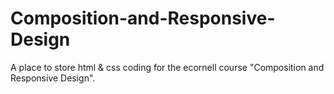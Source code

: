 # Composition-and-Responsive-Design
A place to store html & css coding for the ecornell course "Composition and Responsive Design".
